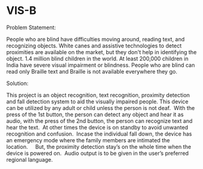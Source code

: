# VIS-B
Problem Statement:

People who are blind have difficulties moving around, reading text, and recognizing objects.
White canes and assistive technologies to detect proximities are available on the market, but they don't help in identifying the object.
1.4 million blind children in the world. At least 200,000 children in India have severe visual impairment or blindness. 
People who are blind can read only Braille text and Braille is not available everywhere they go.

Solution:

This project is an object recognition, text recognition, proximity detection and fall detection system to aid the visually impaired people.
This device can be utilized by any adult or child unless the person is not deaf. 
With the press of the 1st button, the person can detect any object and hear it as audio, with the press of the 2nd button, the person can recognize text and hear the text. 
At other times the device is on standby to avoid unwanted recognition and confusion. 
Incase the individual fall down, the device has an emergency mode where the family members are intimated the location.    
But, the proximity detection stay’s on the whole time when the device is powered on. 
Audio output is to be given in the user’s preferred regional language. 
